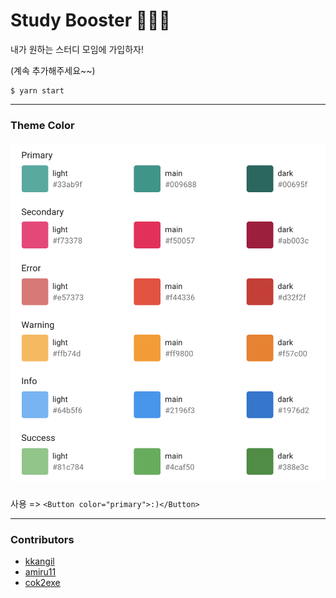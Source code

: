 # Study Booster 🚀🚀🚀
내가 원하는 스터디 모임에 가입하자!

(계속 추가해주세요~~)

```
$ yarn start 
```

---

### Theme Color
![테마 Color](./public/images/theme_color.png)

사용 =>
`<Button color="primary">:)</Button>`

---

### Contributors
- [kkangil](https://github.com/kkangil)
- [amiru11](https://github.com/amiru11)
- [cok2exe](https://github.com/cok2exe)